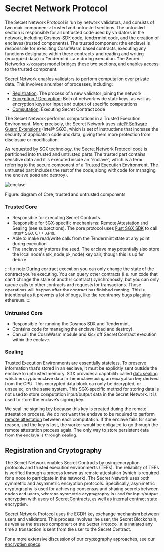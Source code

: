 # Secret Network Protocol

The Secret Network Protocol is run by network validators, and consists of two main components: trusted and untrusted sections. The untrusted section is responsible for all untrusted code used by validators in the network, including Cosmos-SDK code, tendermint code, and the creation of enclaves (trusted components). The trusted component (the enclave) is responsible for executing CosmWasm based contracts, executing any functions designated within these contracts, and reading and writing (encrypted data) to Tendermint state during execution. The Secret Network’s `x/compute` model bridges these two sections, and enables access to the trusted component.

Secret Network enables validators to perform computation over private data. This involves a number of processes, including:

- [Registration](encryption-specs.md#new-node-registration): The process of a new validator joining the network
- [Encryption / Decryption](encryption-specs.md): Both of network-wide state keys, as well as encryption keys for input and output of specific computations
- [Computation](components.md#secret-contracts): Executing Secret Contract code

The Secret Network performs computations in a Trusted Execution Environment. More precisely, the Secret Network uses [Intel® Software Guard Extensions](https://en.wikipedia.org/wiki/Software_Guard_Extensions) (Intel® SGX), which is set of instructions that increase the security of application code and data, giving them more protection from disclosure or modification.

As requested by SGX technology, the Secret Network Protocol code is partitioned into trusted and untrusted parts. The trusted part contains sensitive data and it is executed inside an “enclave”, which is a term referring to the secure component of a Trusted Execution Environment. The untrusted part includes the rest of the code, along with code for managing the enclave (load and destroy).

![enclave](../images/diagrams/enclave.png)

Figure: diagram of Core, trusted and untrusted components

### Trusted Core

- Responsible for executing Secret Contracts.
- Responsible for SGX-specific mechanisms: Remote Attestation and Sealing (see subsections). The core protocol uses [Rust SGX SDK](https://github.com/apache/incubator-teaclave-sgx-sdk) to call Intel® SGX C++ APIs.
- Able to make read/write calls from the Tendermint state at any point during execution. 
- The enclave only stores the seed. The enclave may potentially also store the local node's (sk_node,pk_node) key pair, though this is up for debate.

::: tip note 
During contract execution you can only change the state of the contract you're executing. You can query other contracts (i.e. run code that can't change the state of another contract) synchronously, but you can only queue calls to other contracts and requests for transactions. Those operations will happen after the contract has finished running. This is intentional as it prevents a lot of bugs, like the reentrancy bugs plaguing ethereum.
:::

### Untrusted Core

- Responsible for running the Cosmos SDK and Tendermint.
- Contains code for managing the enclave (load and destroy).
- Can call the CosmWasm module and kick off Secret Contract execution within the enclave.

### Sealing

Trusted Execution Environments are essentially stateless. To preserve information that’s stored in an enclave, it must be explicitly sent outside the enclave to untrusted memory. SGX provides a capability called [data sealing](https://software.intel.com/en-us/blogs/2016/05/04/introduction-to-intel-sgx-sealing) which encrypts enclave data in the enclave using an encryption key derived from the CPU. This encrypted data block can only be decrypted, or unsealed, on the same system. This SGX-specific method for storing data is not used to store computation input/output data in the Secret Network. It is used to store the enclave’s signing key.

We seal the signing key because this key is created during the remote attestation process. We do not want the enclave to be required to perform [remote attestation](encryption-specs.md#new-node-registration) between each computation. If the enclave fails for some reason, and the key is lost, the worker would be obligated to go through the remote attestation process again. The only way to store persistent data from the enclave is through sealing.

## Registration and Cryptography

The Secret Network enables Secret Contracts by using encryption protocols and trusted execution environments (TEEs). The reliability of TEEs is verified through a process known as remote attestation (which is required for a node to participate in the network). The Secret Network uses both symmetric and asymmetric encryption protocols. Specifically, asymmetric cryptography is used for achieving consensus and sharing secrets between nodes and users, whereas symmetric cryptography is used for input/output encryption with users of Secret Contracts, as well as internal contract state encryption. 

Secret Network Protocol uses the ECDH key exchange mechanism between users and validators. This process involves the user, the Secret Blockchain, as well as the trusted component of the Secret Protocol. It is initiated any time a transaction is sent from the user to the Secret Contract.

For a more extensive discussion of our cryptography approaches, see our [encryption specs](encryption-specs.md).
